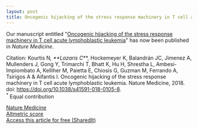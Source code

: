 ```yaml
---
layout: post
title: Oncogenic hijacking of the stress response machinery in T cell acute lymphoblastic leukemia
---
```


Our manuscript entitled "[Oncogenic hijacking of the stress response machinery in T cell acute lymphoblastic leukemia](https://www.nature.com/articles/s41591-018-0105-8)" has now been published in _Nature Medicine_.  

Citation: Kourtis N<sup>*</sup>, **Lazaris C<sup>*</sup>**, Hockemeyer K, Balandrán JC, Jimenez A, Mullenders J, Gong Y, Trimarchi T, Bhatt K, Hu H, Shrestha L, Ambesi-Impiombato A, Kelliher M, Paietta E, Chiosis G, Guzman M, Ferrando A, Tsirigos A & Aifantis I. Oncogenic hijacking of the stress response machinery in T cell acute lymphoblastic leukemia. Nature Medicine, 2018. doi: https://doi.org/10.1038/s41591-018-0105-8.  
<sup>*</sup> Equal contribution

[Nature Medicine](https://www.nature.com/articles/s41591-018-0105-8)    
[Altmetric score](https://www.altmetric.com/details/45430934)  
[Access this article for free (SharedIt)](https://rdcu.be/3okL)
